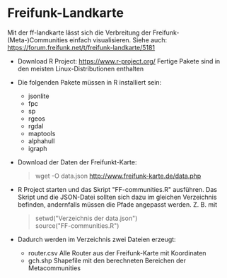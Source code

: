 # Freifunk-Landkarte
Mit der ff-landkarte lässt sich die Verbreitung der Freifunk-(Meta-)Communities einfach visualisieren. Siehe auch: https://forum.freifunk.net/t/freifunk-landkarte/5181

- Download R Project: https://www.r-project.org/ Fertige Pakete sind in den meisten Linux-Distributionen enthalten
- Die folgenden Pakete müssen in R installiert sein:
  * jsonlite
  * fpc
  * sp
  * rgeos
  * rgdal
  * maptools
  * alphahull
  * igraph

- Download der Daten der Freifunkt-Karte: 
  > wget -O data.json http://www.freifunk-karte.de/data.php
 
- R Project starten und das Skript "FF-communities.R" ausführen. Das Skript und die JSON-Datei sollten sich dazu im gleichen Verzeichnis befinden, andernfalls müssen die Pfade angepasst werden. Z. B. mit 
  > setwd("Verzeichnis der data.json") <br/>
  > source("FF-communities.R")

- Dadurch werden im Verzeichnis zwei Dateien erzeugt:
  * router.csv    Alle Router aus der Freifunk-Karte mit Koordinaten
  * gch.shp       Shapefile mit den berechneten Bereichen der Metacommunities
